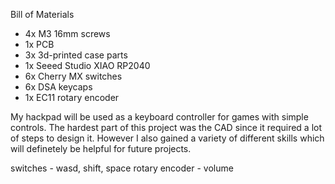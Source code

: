 Bill of Materials
* 4x M3 16mm screws
* 1x PCB
* 3x 3d-printed case parts
* 1x Seeed Studio XIAO RP2040
* 6x Cherry MX switches 
* 6x DSA keycaps 
* 1x EC11 rotary encoder

My hackpad will be used as a keyboard controller for games with simple controls. The hardest part of this
project was the CAD since it required a lot of steps to design it. However I also gained a variety of 
different skills which will definetely be helpful for future projects.

switches - wasd, shift, space
rotary encoder - volume


